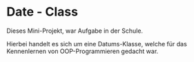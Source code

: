 # Date - Class

Dieses Mini-Projekt, war Aufgabe in der Schule. 

Hierbei handelt es sich um eine Datums-Klasse, welche für das Kennenlernen von OOP-Programmieren gedacht war.
